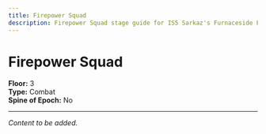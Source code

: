 ```yaml
---
title: Firepower Squad
description: Firepower Squad stage guide for IS5 Sarkaz's Furnaceside Fables
---
```


# Firepower Squad

**Floor:** 3  
**Type:** Combat  
**Spine of Epoch:** No  

---

*Content to be added.*
